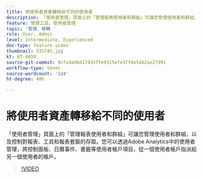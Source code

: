 ```yaml
---
title: 將使用者資產轉移給不同的使用者
description: 「使用者管理」頁面上的「管理報表使用者和群組」可讓您管理使用者和群組，以及控制對報表、工具和報表套裝的存取。您可以透過Adobe Analytics中的使用者管理，將控制面板、日曆事件、書籤等使用者帳戶項目，從一個使用者帳戶指派給另一個使用者的帳戶。
feature: 管理工具、使用者管理
topic: '管理、移轉 '
role: User, Admin
level: Intermediate, Experienced
doc-type: feature video
thumbnail: 335745.jpg
kt: KT-8459
source-git-commit: 9cfeda9bd17455ffe9315efe3ffde5482ae27991
workflow-type: tm+mt
source-wordcount: '124'
ht-degree: 40%

---
```



# 將使用者資產轉移給不同的使用者

「使用者管理」頁面上的「管理報表使用者和群組」可讓您管理使用者和群組，以及控制對報表、工具和報表套裝的存取。您可以透過Adobe Analytics中的使用者管理，將控制面板、日曆事件、書籤等使用者帳戶項目，從一個使用者帳戶指派給另一個使用者的帳戶。


>[!VIDEO](https://video.tv.adobe.com/v/335745/?quality=12&learn=on)